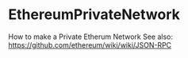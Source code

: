 # EthereumPrivateNetwork
How to make a Private Etherum Network
See also:
https://github.com/ethereum/wiki/wiki/JSON-RPC
